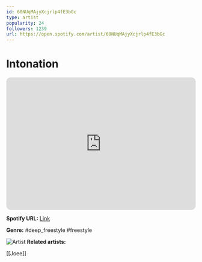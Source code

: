 ```yaml
---
id: 60NUqMAjyXcjrlp4fE3bGc
type: artist
popularity: 24
followers: 1239
url: https://open.spotify.com/artist/60NUqMAjyXcjrlp4fE3bGc
---
```

# Intonation

<iframe style="border-radius:12px" src="https://open.spotify.com/embed/artist/60NUqMAjyXcjrlp4fE3bGc" width="100%" height="352" frameBorder="0" allowfullscreen="" allow="autoplay; clipboard-write; encrypted-media; fullscreen; picture-in-picture" loading="lazy"></iframe>

**Spotify URL:** [Link](https://open.spotify.com/artist/60NUqMAjyXcjrlp4fE3bGc)

**Genre:**  #deep_freestyle #freestyle

![Artist](https://i.scdn.co/image/ab67616d0000b273f0f2ffca7f49fd08d4177b51)
**Related artists:**

[[Joee]]
